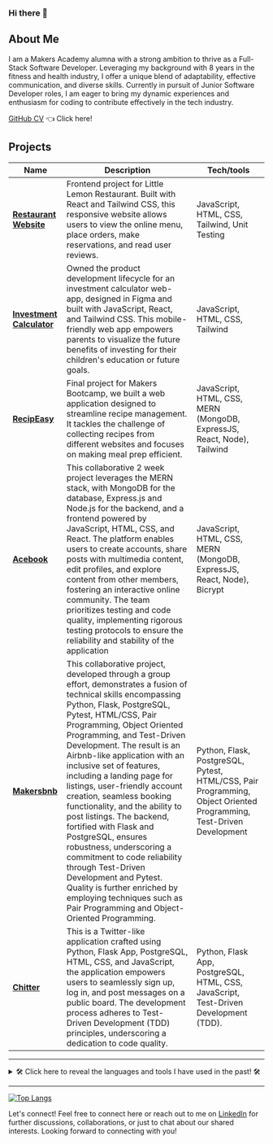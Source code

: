### Hi there 👋


## About Me

I am a Makers Academy alumna with a strong ambition to thrive as a Full-Stack Software Developer. Leveraging my background with 8 years in the fitness and health industry, I offer a unique blend of adaptability, effective communication, and diverse skills. Currently in pursuit of Junior Software Developer roles, I am eager to bring my dynamic experiences and enthusiasm for coding to contribute effectively in the tech industry.


[GitHub CV](https://github.com/gabrielaehrenbrink/CV.) 👈 Click here!



## Projects

| Name                         | Description       | Tech/tools        |
| ---------------------------- | ----------------- | ----------------- |
|[**Restaurant Website**](https://github.com/gabrielaehrenbrink/littlelemon)            |Frontend project for Little Lemon Restaurant. Built with React and Tailwind CSS, this responsive website allows users to view the online menu, place orders, make reservations, and read user reviews. | JavaScript, HTML, CSS, Tailwind, Unit Testing |
| [**Investment Calculator**](https://junior-isa-guide.netlify.app/)            |Owned the product development lifecycle for an investment calculator web-app, designed in Figma and built with JavaScript, React, and Tailwind CSS. This mobile-friendly web app empowers parents to visualize the future benefits of investing for their children's education or future goals. | JavaScript, HTML, CSS, Tailwind |
| [**RecipEasy**](https://github.com/gabrielaehrenbrink/RecipEasy-recipe-manager)            |Final project for Makers Bootcamp, we built a web application designed to streamline recipe management. It tackles the challenge of collecting recipes from different websites and focuses on making meal prep efficient. | JavaScript, HTML, CSS, MERN (MongoDB, ExpressJS, React, Node), Tailwind |
| [**Acebook**](https://github.com/gabrielaehrenbrink/acebook)       |This collaborative 2 week project leverages the MERN stack, with MongoDB for the database, Express.js and Node.js for the backend, and a frontend powered by JavaScript, HTML, CSS, and React. The platform enables users to create accounts, share posts with multimedia content, edit profiles, and explore content from other members, fostering an interactive online community. The team prioritizes testing and code quality, implementing rigorous testing protocols to ensure the reliability and stability of the application| JavaScript, HTML, CSS, MERN (MongoDB, ExpressJS, React, Node), Bicrypt |
| [**Makersbnb**](https://github.com/gabrielaehrenbrink/MakersBnB) | This collaborative project, developed through a group effort, demonstrates a fusion of technical skills encompassing Python, Flask, PostgreSQL, Pytest, HTML/CSS, Pair Programming, Object Oriented Programming, and Test-Driven Development. The result is an Airbnb-like application with an inclusive set of features, including a landing page for listings, user-friendly account creation, seamless booking functionality, and the ability to post listings. The backend, fortified with Flask and PostgreSQL, ensures robustness, underscoring a commitment to code reliability through Test-Driven Development and Pytest. Quality is further enriched by employing techniques such as Pair Programming and Object-Oriented Programming. | Python, Flask, PostgreSQL, Pytest, HTML/CSS, Pair Programming, Object Oriented Programming, Test-Driven Development |
| [**Chitter**](https://github.com/gabrielaehrenbrink/chitter) | This is a Twitter-like application crafted using Python, Flask App, PostgreSQL, HTML, CSS, and JavaScript, the application empowers users to seamlessly sign up, log in, and post messages on a public board. The development process adheres to Test-Driven Development (TDD) principles, underscoring a dedication to code quality. |Python, Flask App, PostgreSQL, HTML, CSS, JavaScript, Test-Driven Development (TDD). 

---

<details>
  <summary>🛠️ Click here to reveal the languages and tools I have used in the past! 🛠️</summary>

  #### MERN Web App Projects:

  ![React](https://img.shields.io/badge/react-%2320232a.svg?style=for-the-badge&logo=react&logoColor=%2361DAFB) ![JavaScript](https://img.shields.io/badge/javascript-%23323330.svg?style=for-the-badge&logo=javascript&logoColor=%23F7DF1E) ![Express.js](https://img.shields.io/badge/express.js-%23404d59.svg?style=for-the-badge&logo=express&logoColor=%2361DAFB) 	![MongoDB](https://img.shields.io/badge/MongoDB-%234ea94b.svg?style=for-the-badge&logo=mongodb&logoColor=white) ![NodeJS](https://img.shields.io/badge/node.js-6DA55F?style=for-the-badge&logo=node.js&logoColor=white) ![Jest](https://img.shields.io/badge/-jest-%23C21325?style=for-the-badge&logo=jest&logoColor=white) ![Testing-Library](https://img.shields.io/badge/-TestingLibrary-%23E33332?style=for-the-badge&logo=testing-library&logoColor=white)
  
  #### Python Web App Projects:
  
   ![Python](https://img.shields.io/badge/python-3670A0?style=for-the-badge&logo=python&logoColor=ffdd54) ![Flask](https://img.shields.io/badge/flask-%23000.svg?style=for-the-badge&logo=flask&logoColor=white) ![HTML5](https://img.shields.io/badge/html5-%23E34F26.svg?style=for-the-badge&logo=html5&logoColor=white)  ![Jinja](https://img.shields.io/badge/jinja-white.svg?style=for-the-badge&logo=jinja&logoColor=black) ![Postgres](https://img.shields.io/badge/postgres-%23316192.svg?style=for-the-badge&logo=postgresql&logoColor=white) 
  
  #### Styling:
  
  ![CSS3](https://img.shields.io/badge/css3-%231572B6.svg?style=for-the-badge&logo=css3&logoColor=white) ![Bootstrap](https://img.shields.io/badge/bootstrap-%238511FA.svg?style=for-the-badge&logo=bootstrap&logoColor=white) ![TailwindCSS](https://img.shields.io/badge/tailwindcss-%2338B2AC.svg?style=for-the-badge&logo=tailwind-css&logoColor=white) 
  
  #### iOS Development:
  
  ![Swift](https://img.shields.io/badge/swift-F54A2A?style=for-the-badge&logo=swift&logoColor=white)
  
  #### Version Control:
  
  ![Git](https://img.shields.io/badge/git-%23F05033.svg?style=for-the-badge&logo=git&logoColor=white) ![GitHub](https://img.shields.io/badge/github-%23121011.svg?style=for-the-badge&logo=github&logoColor=white)
  
</details>

---

[![Top Langs](https://github-readme-stats.vercel.app/api/top-langs/?username=gabrielaehrenbrink&layout=compact&theme=vision-friendly-dark)](https://github.com/anuraghazr/github-readme-stats)


Let's connect! Feel free to connect here or reach out to me on [LinkedIn](https://www.linkedin.com/in/gabriela-ehrenbrink-a78226179/) for further discussions, collaborations, or just to chat about our shared interests. Looking forward to connecting with you!
